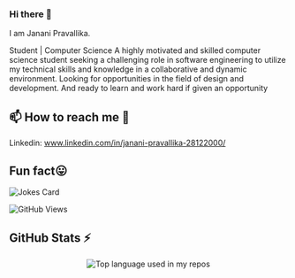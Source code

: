 ### Hi there 👋

I am Janani Pravallika.

Student | Computer Science
A highly motivated and skilled computer science student seeking a challenging role in software engineering to utilize my technical skills and knowledge in a collaborative and dynamic environment. Looking for opportunities in the field of design and development. And ready to learn and work hard if given an opportunity
<!--
**jananipravallika/jananipravallika** is a ✨ _special_ ✨ repository because its `README.md` (this file) appears on your GitHub profile.

Here are some ideas to get you started:

- 🔭 I’m currently working on ...
- 🌱 I’m currently learning ...
- 👯 I’m looking to collaborate on ...
- 🤔 I’m looking for help with ...
- 💬 Ask me about ...
- 📫 How to reach me: ...
- 😄 Pronouns: ...
-->
## 📫 How to reach me 🙌
 
 Linkedin: www.linkedin.com/in/janani-pravallika-28122000/


## Fun fact😛
![Jokes Card](https://readme-jokes.vercel.app/api)

![GitHub Views](https://komarev.com/ghpvc/?username=jananipravallika)

## GitHub Stats ⚡
 <p align="center"> <img src="https://github-readme-stats.vercel.app/api/top-langs/?username=jananipravallika&layout=compact&hide_title=1&card_width=300&show_icons=true" alt="Top language used in my repos" />



